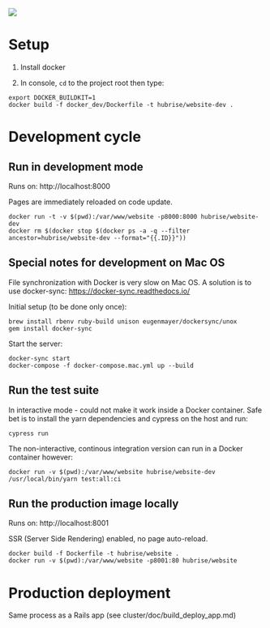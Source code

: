 ![](https://github.com/hubrise/website/workflows/spec/badge.svg)

# Setup

1. Install docker

2. In console, `cd` to the project root then type:

```shell
export DOCKER_BUILDKIT=1
docker build -f docker_dev/Dockerfile -t hubrise/website-dev .
```

# Development cycle

## Run in development mode

Runs on: http://localhost:8000

Pages are immediately reloaded on code update.

```shell
docker run -t -v $(pwd):/var/www/website -p8000:8000 hubrise/website-dev
docker rm $(docker stop $(docker ps -a -q --filter ancestor=hubrise/website-dev --format="{{.ID}}"))
```

## Special notes for development on Mac OS

File synchronization with Docker is very slow on Mac OS. A solution is to use docker-sync: https://docker-sync.readthedocs.io/

Initial setup (to be done only once):
```
brew install rbenv ruby-build unison eugenmayer/dockersync/unox
gem install docker-sync
```

Start the server:
```
docker-sync start
docker-compose -f docker-compose.mac.yml up --build
```

## Run the test suite

In interactive mode - could not make it work inside a Docker container.
Safe bet is to install the yarn dependencies and cypress on the host and run:

```
cypress run
```

The non-interactive, continous integration version can run in a Docker container however:

```shell
docker run -v $(pwd):/var/www/website hubrise/website-dev /usr/local/bin/yarn test:all:ci 
```

## Run the production image locally

Runs on: http://localhost:8001

SSR (Server Side Rendering) enabled, no page auto-reload.

```shell
docker build -f Dockerfile -t hubrise/website .
docker run -v $(pwd):/var/www/website -p8001:80 hubrise/website
```

# Production deployment

Same process as a Rails app (see cluster/doc/build_deploy_app.md)
